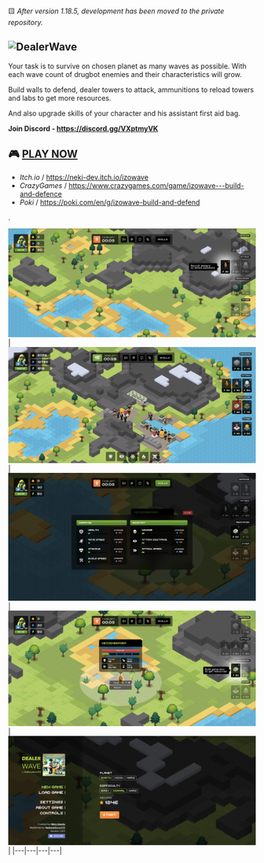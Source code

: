  🟨 _After version 1.18.5, development has been moved to the private repository._

## ![DealerWave](./docs/logotype-large.png)

Your task is to survive on chosen planet as many waves as possible. 
With each wave count of drugbot enemies and their characteristics will grow.

Build walls to defend, dealer towers to attack, ammunitions to reload towers and labs to get more resources.

And also upgrade skills of your character and his assistant first aid bag.

**Join Discord - https://discord.gg/VXptmyVK**

## 🎮 [PLAY NOW](https://izowave.neki.guru/)
  * *Itch.io* / https://neki-dev.itch.io/izowave
  * *CrazyGames* / https://www.crazygames.com/game/izowave---build-and-defence
  * *Poki* / https://poki.com/en/g/izowave-build-and-defend

.

![Preview 1](./docs/preview/snap01.png)
| ![Preview 2](./docs/preview/snap02.png) | ![Preview 3](./docs/preview/snap03.png) | ![Preview 4](./docs/preview/snap04.png) | ![Preview 4](./docs/preview/snap05.png) |
|---|---|---|---|
